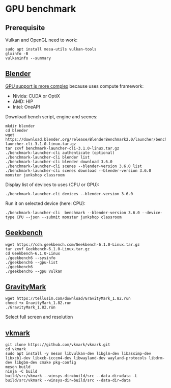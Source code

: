 # GPU benchmark

## Prerequisite

Vulkan and OpenGL need to work:

```
sudo apt install mesa-utils vulkan-tools
glxinfo -B
vulkaninfo --summary
```

## [Blender](https://opendata.blender.org/)

[GPU support is more complex](https://docs.blender.org/manual/en/latest/render/cycles/gpu_rendering.html) because uses compute framework:
- Nivida: CUDA or OptiX
- AMD: HIP
- Intel: OneAPI

Download bench script, engine and scenes:
```
mkdir blender
cd blender
wget https://download.blender.org/release/BlenderBenchmark2.0/launcher/benchmark-launcher-cli-3.1.0-linux.tar.gz
tar zxvf benchmark-launcher-cli-3.1.0-linux.tar.gz
./benchmark-launcher-cli authenticate (optional)
./benchmark-launcher-cli blender list
./benchmark-launcher-cli blender download 3.6.0
./benchmark-launcher-cli scenes --blender-version 3.6.0 list
./benchmark-launcher-cli scenes download --blender-version 3.6.0 monster junkshop classroom
```

Display list of devices to uses (CPU or GPU):
```
./benchmark-launcher-cli devices --blender-version 3.6.0
```

Run it on selected device (here: CPU):
```
./benchmark-launcher-cli  benchmark --blender-version 3.6.0 --device-type CPU --json --submit monster junkshop classroom
```

## [Geekbench](https://www.geekbench.com/)

```
wget https://cdn.geekbench.com/Geekbench-6.1.0-Linux.tar.gz
tar zxvf Geekbench-6.1.0-Linux.tar.gz
cd Geekbench-6.1.0-Linux
./geekbench6 --sysinfo
./geekbench6 --gpu-list
./geekbench6
./geekbench6 --gpu Vulkan
```

## [GravityMark](https://gravitymark.tellusim.com/)

```
wget https://tellusim.com/download/GravityMark_1.82.run
chmod +x GravityMark_1.82.run
./GravityMark_1.82.run
```
Select full screen and resolution

## [vkmark](https://github.com/vkmark/vkmark)

```
git clone https://github.com/vkmark/vkmark.git
cd vkmark
sudo apt install -y meson libvulkan-dev libglm-dev libassimp-dev libxcb1-dev libxcb-icccm4-dev libwayland-dev wayland-protocols libdrm-dev libgbm-dev cmake pkg-config
meson build
ninja -C build
build/src/vkmark --winsys-dir=build/src --data-dir=data -L
build/src/vkmark --winsys-dir=build/src --data-dir=data
```


